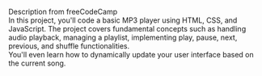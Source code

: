 Description from freeCodeCamp <br />
In this project, you'll code a basic MP3 player using HTML, CSS, and JavaScript. The project covers fundamental concepts such as handling audio playback, managing a playlist, implementing play, pause, next, previous, and shuffle functionalities. <br />
You'll even learn how to dynamically update your user interface based on the current song.
